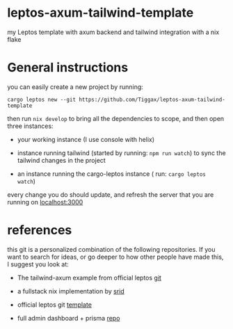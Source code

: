 # leptos-axum-tailwind-template
my  Leptos template with axum backend and tailwind integration with a nix flake


# General instructions

you can easily create a new project by running:

```
cargo leptos new --git https://github.com/Tiggax/leptos-axum-tailwind-template
```

then run `nix develop` to bring all the dependencies to scope, and then open three instances:

- your working instance (I use console with helix)

- instance running tailwind (started by running: `npm run watch`) to sync the tailwind changes in the project

- an instance running the cargo-leptos instance ( run: `cargo leptos watch`)

every change you do should update, and refresh the server that you are running on [localhost:3000](http://localhost:3000)

# references

this git is a personalized combination of the following repositories. If you want to search for ideas, or go deeper to how other people have made this, I suggest you look at:

- The tailwind-axum example from official leptos [git](https://github.com/leptos-rs/leptos/tree/main/examples/tailwind_axum)

- a fullstack nix implementation by [srid](https://github.com/srid/leptos-fullstack)

- official leptos git [template](https://github.com/leptos-rs/start-axum)

- full admin dashboard + prisma [repo](https://github.com/alexichepura/lapa)

